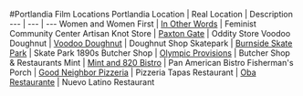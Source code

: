 #Portlandia Film Locations
Portlandia Location | Real Location | Description 
--- | --- | --- 
Women and Women First | [In Other Words](http://inotherwords.org/) | Feminist Community Center
Artisan Knot Store | [Paxton Gate](https://paxtongate.com/) | Oddity Store
Voodoo Doughnut | [Voodoo Doughnut](http://voodoodoughnut.com/) | Doughnut Shop
Skatepark | [Burnside Skate Park](http://www.skateoregon.com/Burnside/Burnside.html) | Skate Park
1890s Butcher Shop | [Olympic Provisions](http://www.olympiaprovisions.com/) | Butcher Shop & Restaurants
Mint | [Mint and 820 Bistro](http://www.mintand820.com/) | Pan American Bistro
Fisherman's Porch | [Good Neighbor Pizzeria](http://goodneighborpizzeria.com/) | Pizzeria
Tapas Restaurant | [Oba Restaurante](http://www.obarestaurant.com/) | Nuevo Latino Restaurant
